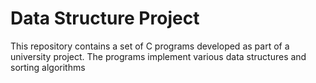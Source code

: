 # Data Structure Project

This repository contains a set of C programs developed as part of a university project. The programs implement various data structures and sorting algorithms
